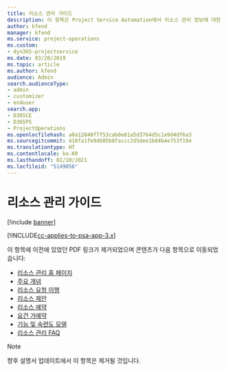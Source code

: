 ```yaml
---
title: 리소스 관리 가이드
description: 이 항목은 Project Service Automation에서 리소스 관리 정보에 대한 링크를 제공합니다.
author: kfend
manager: kfend
ms.service: project-operations
ms.custom:
- dyn365-projectservice
ms.date: 03/28/2019
ms.topic: article
ms.author: kfend
audience: Admin
search.audienceType:
- admin
- customizer
- enduser
search.app:
- D365CE
- D365PS
- ProjectOperations
ms.openlocfilehash: a0a12840f7f53cab0e81a5d3764d5c1a9d4df6a3
ms.sourcegitcommit: 418fa1fe9d605b8faccc2d5dee1b04b4e753f194
ms.translationtype: HT
ms.contentlocale: ko-KR
ms.lasthandoff: 02/10/2021
ms.locfileid: "5149056"
---
```

# <a name="resource-management-guide"></a>리소스 관리 가이드

[!include [banner](../../includes/psa-now-project-operations.md)]

[!INCLUDE[cc-applies-to-psa-app-3.x](../../includes/cc-applies-to-psa-app-3x.md)]

이 항목에 이전에 있었던 PDF 링크가 제거되었으며 콘텐츠가 다음 항목으로 이동되었습니다:

- [리소스 관리 홈 페이지](../resource-management-home-page.md)
- [주요 개념](../reports-key-concepts.md)
- [리소스 요청 이행](../resource-management-fulfill-requests.md)
- [리소스 제안](../resource-management-propose-resources.md)
- [리소스 예약](../resource-management-book-resources-scheduleboard.md)
- [요건 가예약](../resource-management-softbook-requirements.md)
- [기능 및 숙련도 모델](../resource-management-skills-proficiency.md)
- [리소스 관리 FAQ](../resource-management-faq.md)

> [!NOTE]
> 향후 설명서 업데이트에서 이 항목은 제거될 것입니다. 
